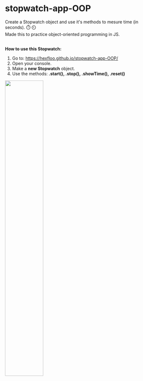 # stopwatch-app-OOP
Create a Stopwatch object and use it's methods to mesure time (in seconds). :stopwatch: :timer_clock: <br>
Made this to practice object-oriented programming in JS.<br><br>

**How to use this Stopwatch:**
1. Go to: https://hexfloo.github.io/stopwatch-app-OOP/
2. Open your console.
3. Make a **new Stopwatch** object.
4. Use the methods: **.start(), .stop(), .showTime(), .reset()** 
<img src="https://user-images.githubusercontent.com/84921627/149362187-ad5f3e42-eb72-41da-93cd-73e7a6ffbce7.png" width=50%>
